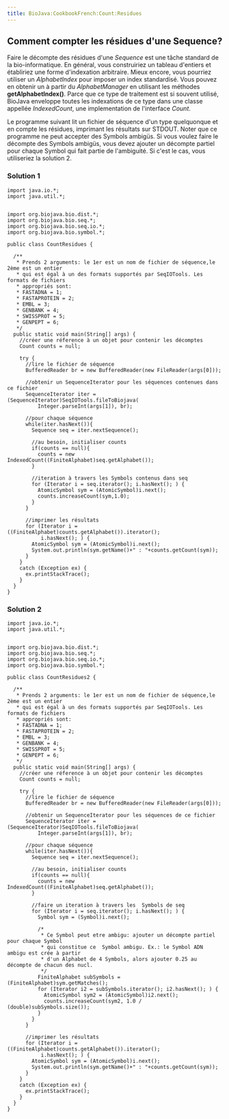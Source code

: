 ```yaml
---
title: BioJava:CookbookFrench:Count:Residues
---
```


Comment compter les résidues d'une Sequence?
--------------------------------------------

Faire le décompte des résidues d'une *Sequence* est une tâche standard
de la bio-informatique. En général, vous construiriez un tableau
d'entiers et établiriez une forme d'indexation arbitraire. Mieux encore,
vous pourriez utiliser un *AlphabetIndex* pour imposer un index
standardisé. Vous pouvez en obtenir un à partir du *AlphabetManager* en
utilisant les méthodes **getAlphabetIndex()**. Parce que ce type de
traitement est si souvent utilisé, BioJava enveloppe toutes les
indexations de ce type dans une classe appellée *IndexedCount*, une
implementation de l'interface *Count*.

Le programme suivant lit un fichier de séquence d'un type quelquonque et
en compte les résidues, imprimant les résultats sur STDOUT. Noter que ce
programme ne peut accepter des Symbols ambigüs. Si vous voulez faire le
décompte des Symbols ambigüs, vous devez ajouter un décompte partiel
pour chaque Symbol qui fait partie de l'ambiguité. Si c'est le cas, vous
utiliseriez la solution 2.

### Solution 1

    import java.io.*;
    import java.util.*;


    import org.biojava.bio.dist.*;
    import org.biojava.bio.seq.*;
    import org.biojava.bio.seq.io.*;
    import org.biojava.bio.symbol.*;

    public class CountResidues {

      /**
       * Prends 2 arguments: le 1er est un nom de fichier de séquence,le 2ème est un entier 
       * qui est égal à un des formats supportés par SeqIOTools. Les formats de fichiers
       * appropriés sont:
       * FASTADNA = 1;
       * FASTAPROTEIN = 2;
       * EMBL = 3;
       * GENBANK = 4;
       * SWISSPROT = 5;
       * GENPEPT = 6;
       */
      public static void main(String[] args) {
        //créer une réference à un objet pour contenir les décomptes
        Count counts = null;

        try {
          //lire le fichier de séquence
          BufferedReader br = new BufferedReader(new FileReader(args[0]));

          //obtenir un SequenceIterator pour les séquences contenues dans ce fichier
          SequenceIterator iter = (SequenceIterator)SeqIOTools.fileToBiojava(
              Integer.parseInt(args[1]), br);

          //pour chaque séquence
          while(iter.hasNext()){
            Sequence seq = iter.nextSequence();

            //au besoin, initialiser counts
            if(counts == null){
              counts = new IndexedCount((FiniteAlphabet)seq.getAlphabet());
            }

            //iteration à travers les Symbols contenus dans seq
            for (Iterator i = seq.iterator(); i.hasNext(); ) {
              AtomicSymbol sym = (AtomicSymbol)i.next();
              counts.increaseCount(sym,1.0);
            }
          }

          //imprimer les résultats
          for (Iterator i = ((FiniteAlphabet)counts.getAlphabet()).iterator();
               i.hasNext(); ) {
            AtomicSymbol sym = (AtomicSymbol)i.next();
            System.out.println(sym.getName()+" : "+counts.getCount(sym));
          }
        }
        catch (Exception ex) {
          ex.printStackTrace();
        }
      }
    }

### Solution 2

    import java.io.*;
    import java.util.*;


    import org.biojava.bio.dist.*;
    import org.biojava.bio.seq.*;
    import org.biojava.bio.seq.io.*;
    import org.biojava.bio.symbol.*;

    public class CountResidues2 {

      /**
       * Prends 2 arguments: le 1er est un nom de fichier de séquence,le 2ème est un entier
       * qui est égal à un des formats supportés par SeqIOTools. Les formats de fichiers
       * appropriés sont:
       * FASTADNA = 1;
       * FASTAPROTEIN = 2;
       * EMBL = 3;
       * GENBANK = 4;
       * SWISSPROT = 5;
       * GENPEPT = 6;
       */
      public static void main(String[] args) {
        //créer une réference à un objet pour contenir les décomptes
        Count counts = null;

        try {
          //lire le fichier de séquence
          BufferedReader br = new BufferedReader(new FileReader(args[0]));

          //obtenir un SequenceIterator pour les séquences de ce fichier
          SequenceIterator iter = (SequenceIterator)SeqIOTools.fileToBiojava(
              Integer.parseInt(args[1]), br);

          //pour chaque séquence
          while(iter.hasNext()){
            Sequence seq = iter.nextSequence();

            //au besoin, initialiser counts
            if(counts == null){
              counts = new IndexedCount((FiniteAlphabet)seq.getAlphabet());
            }

            //faire un iteration à travers les  Symbols de seq
            for (Iterator i = seq.iterator(); i.hasNext(); ) {
              Symbol sym = (Symbol)i.next();

              /*
               * Ce Symbol peut etre ambigu: ajouter un décompte partiel  pour chaque Symbol
               * qui constitue ce  Symbol ambigu. Ex.: le Symbol ADN ambigu est crée à partir
               * d'un Alphabet de 4 Symbols, alors ajouter 0.25 au décompte de chacun des nucl.
               */
              FiniteAlphabet subSymbols = (FiniteAlphabet)sym.getMatches();
              for (Iterator i2 = subSymbols.iterator(); i2.hasNext(); ) {
                AtomicSymbol sym2 = (AtomicSymbol)i2.next();
                counts.increaseCount(sym2, 1.0 / (double)subSymbols.size());
              }
            }
          }

          //imprimer les résultats 
          for (Iterator i = ((FiniteAlphabet)counts.getAlphabet()).iterator();
               i.hasNext(); ) {
            AtomicSymbol sym = (AtomicSymbol)i.next();
            System.out.println(sym.getName()+" : "+counts.getCount(sym));
          }
        }
        catch (Exception ex) {
          ex.printStackTrace();
        }
      }
    }
